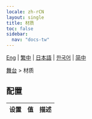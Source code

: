 ```yaml
---
locale: zh-rCN
layout: single
title: 材质
toc: false
sidebar:
  nav: "docs-tw"
---
```

[Eng](/dancexr/menu/2025.5/stage/materials) | [繁中](/tw/dancexr/menu/2025.5/stage/materials) | [日本語](/jp/dancexr/menu/2025.5/stage/materials) | [한국어](/kr/dancexr/menu/2025.5/stage/materials) | [简中](/zh/dancexr/menu/2025.5/stage/materials)

[舞台](../menu#舞台) > 材质

## 配置

| 设置 | 值 | 描述 |
| :--- | --- | :--- |
